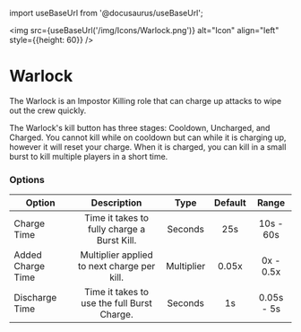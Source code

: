 import useBaseUrl from '@docusaurus/useBaseUrl';

<img src={useBaseUrl('/img/Icons/Warlock.png')} alt="Icon" align="left" style={{height: 60}} />
# Warlock

The Warlock is an Impostor Killing role that can charge up attacks to wipe out the crew quickly.

The Warlock's kill button has three stages: Cooldown, Uncharged, and Charged. You cannot kill while on cooldown but can while it is charging up, however it will reset your charge. When it is charged, you can kill in a small burst to kill multiple players in a short time.

### Options

| Option | Description | Type | Default | Range |
|----------|:-----------------:|:------:|:------:|:------:|
| Charge Time | Time it takes to fully charge a Burst Kill. | Seconds | 25s | 10s - 60s |
| Added Charge Time | Multiplier applied to next charge per kill. | Multiplier | 0.05x | 0x - 0.5x |
| Discharge Time | Time it takes to use the full Burst Charge. | Seconds | 1s | 0.05s - 5s |
